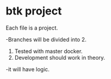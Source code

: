 # btk project

Each file is a project.

-Branches will be divided into 2. 
1. Tested with master docker. 
2. Development should work in theory. 

-it will have logic.
